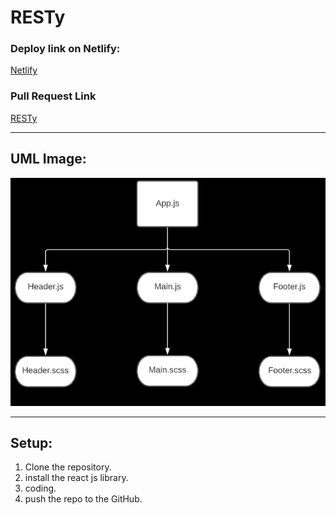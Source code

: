 # RESTy

### Deploy link on Netlify:

[Netlify](https://609001320b164e9b26689a1e--rest-haneen88.netlify.app/)

### Pull Request Link

[RESTy](https://github.com/HaneenKh88/RESTy/pull/6)


****************************************************************************************************

## UML Image:

![UML](https://github.com/HaneenKh88/RESTy/blob/main/assests/lab26.png)


****************************************************************************************************

## Setup:

1. Clone the repository.
2. install the react js library.
3. coding.
4. push the repo to the GitHub.


